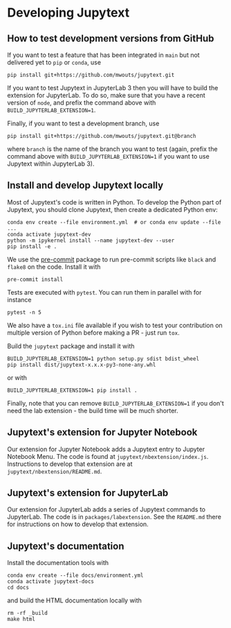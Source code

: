 # Developing Jupytext

## How to test development versions from GitHub

If you want to test a feature that has been integrated in `main` but not delivered yet to `pip` or `conda`, use
```
pip install git+https://github.com/mwouts/jupytext.git
```

If you want to test Jupytext in JupyterLab 3 then you will have to build the extension for JupyterLab. To do so, make sure that you have a recent version of `node`, and prefix the command above with `BUILD_JUPYTERLAB_EXTENSION=1`.

Finally, if you want to test a development branch, use
```
pip install git+https://github.com/mwouts/jupytext.git@branch
```
where `branch` is the name of the branch you want to test (again, prefix the command above with `BUILD_JUPYTERLAB_EXTENSION=1` if you want to use Jupytext within JupyterLab 3).

## Install and develop Jupytext locally

Most of Jupytext's code is written in Python. To develop the Python part of Jupytext, you should clone Jupytext, then create a dedicated Python env:
```
conda env create --file environment.yml  # or conda env update --file ...
conda activate jupytext-dev
python -m ipykernel install --name jupytext-dev --user
pip install -e .
```

We use the [pre-commit](https://pre-commit.com) package to run pre-commit scripts like `black` and `flake8` on the code.
Install it with
```
pre-commit install
```

Tests are executed with `pytest`. You can run them in parallel with for instance
```
pytest -n 5
```

We also have a `tox.ini` file available if you wish to test your contribution on multiple version of Python before making a PR - just run `tox`.

Build the `jupytext` package and install it with
```
BUILD_JUPYTERLAB_EXTENSION=1 python setup.py sdist bdist_wheel
pip install dist/jupytext-x.x.x-py3-none-any.whl
```

or with
```
BUILD_JUPYTERLAB_EXTENSION=1 pip install .
```

Finally, note that you can remove `BUILD_JUPYTERLAB_EXTENSION=1` if you don't need the lab extension - the build time will be much shorter.

## Jupytext's extension for Jupyter Notebook

Our extension for Jupyter Notebook adds a Jupytext entry to Jupyter Notebook Menu. The code is found at `jupytext/nbextension/index.js`. Instructions to develop that extension are at `jupytext/nbextension/README.md`.

## Jupytext's extension for JupyterLab

Our extension for JupyterLab adds a series of Jupytext commands to JupyterLab. The code is in `packages/labextension`. See the `README.md` there for instructions on how to develop that extension.

## Jupytext's documentation

Install the documentation tools with
```
conda env create --file docs/environment.yml
conda activate jupytext-docs
cd docs
```
and build the HTML documentation locally with
```
rm -rf _build
make html
```
